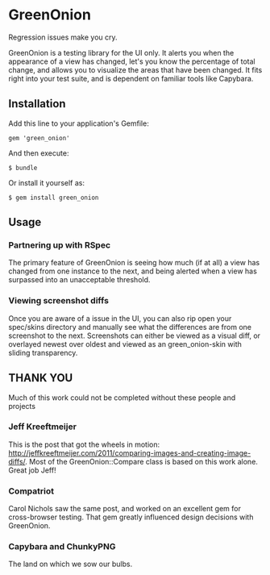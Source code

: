 # GreenOnion

Regression issues make you cry.

GreenOnion is a testing library for the UI only. It alerts you when the appearance of a view has changed, let's you know the percentage of total change, and allows you to visualize the areas that have been changed. It fits right into your test suite, and is dependent on familiar tools like Capybara.

## Installation

Add this line to your application's Gemfile:

    gem 'green_onion'

And then execute:

    $ bundle

Or install it yourself as:

    $ gem install green_onion

## Usage

### Partnering up with RSpec

The primary feature of GreenOnion is seeing how much (if at all) a view has changed from one instance to the next, and being alerted when a view has surpassed into an unacceptable threshold.

### Viewing screenshot diffs

Once you are aware of a issue in the UI, you can also rip open your spec/skins directory and manually see what the differences are from one screenshot to the next. Screenshots can either be viewed as a visual diff, or overlayed newest over oldest and viewed as an green_onion-skin with sliding transparency.

## THANK YOU

Much of this work could not be completed without these people and projects

### Jeff Kreeftmeijer
This is the post that got the wheels in motion: http://jeffkreeftmeijer.com/2011/comparing-images-and-creating-image-diffs/. Most of the GreenOnion::Compare class is based on this work alone. Great job Jeff!

### Compatriot
Carol Nichols saw the same post, and worked on an excellent gem for cross-browser testing. That gem greatly influenced design decisions with GreenOnion.

### Capybara and ChunkyPNG
The land on which we sow our bulbs.